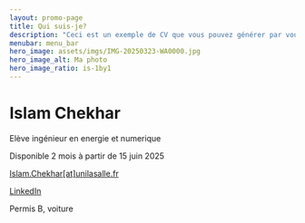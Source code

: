 ```yaml
---
layout: promo-page
title: Qui suis-je?
description: "Ceci est un exemple de CV que vous pouvez générer par vous-même"
menubar: menu_bar
hero_image: assets/imgs/IMG-20250323-WA0000.jpg
hero_image_alt: Ma photo
hero_image_ratio: is-1by1
---
```


# Islam Chekhar
Elève ingénieur en energie et numerique


Disponible 2 mois à partir de 15 juin 2025

[Islam.Chekhar[at]unilasalle.fr](mailto:Islam.Chekhar@unilasalle.fr)

[LinkedIn](https://www.linkedin.com/in/Prenom.Nom)

Permis B, voiture

